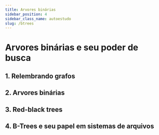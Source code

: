 ```yaml
---
title: Arvores binárias
sidebar_position: 4
sidebar_class_name: autoestudo
slug: /btrees
---
```


# Arvores binárias e seu poder de busca

## 1. Relembrando grafos

## 2. Arvores binárias

## 3. Red-black trees

## 4. B-Trees e seu papel em sistemas de arquivos
